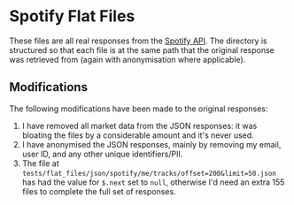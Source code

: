 # Spotify Flat Files

These files are all real responses from the [Spotify API](https://developer.spotify.com/documentation/web-api/reference/).
The directory is structured so that each file is at the same path that the original response was retrieved from (again with anonymisation where applicable).

## Modifications

The following modifications have been made to the original responses:
1. I have removed all market data from the JSON responses: it was bloating the files by a considerable amount and it's never used.
2. I have anonymised the JSON responses, mainly by removing my email, user ID, and any other unique identifiers/PII.
3. The file at `tests/flat_files/json/spotify/me/tracks/offset=200&limit=50.json` has had the value for `$.next` set to `null`, otherwise I'd need an extra 155 files to complete the full set of responses.
